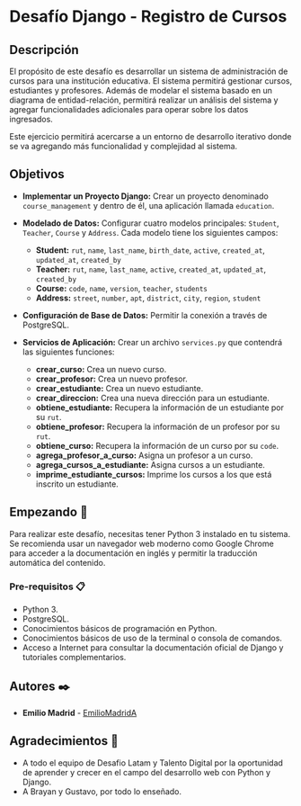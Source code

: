 # Desafío Django - Registro de Cursos

## Descripción

El propósito de este desafío es desarrollar un sistema de administración de cursos para una institución educativa. El sistema permitirá gestionar cursos, estudiantes y profesores. Además de modelar el sistema basado en un diagrama de entidad-relación, permitirá realizar un análisis del sistema y agregar funcionalidades adicionales para operar sobre los datos ingresados.

Este ejercicio permitirá acercarse a un entorno de desarrollo iterativo donde se va agregando más funcionalidad y complejidad al sistema.

## Objetivos

- **Implementar un Proyecto Django:** Crear un proyecto denominado `course_management` y dentro de él, una aplicación llamada `education`.

- **Modelado de Datos:** Configurar cuatro modelos principales: `Student`, `Teacher`, `Course` y `Address`. Cada modelo tiene los siguientes campos:
  - **Student:** `rut`, `name`, `last_name`, `birth_date`, `active`, `created_at`, `updated_at`, `created_by`
  - **Teacher:** `rut`, `name`, `last_name`, `active`, `created_at`, `updated_at`, `created_by`
  - **Course:** `code`, `name`, `version`, `teacher`, `students`
  - **Address:** `street`, `number`, `apt`, `district`, `city`, `region`, `student`

- **Configuración de Base de Datos:** Permitir la conexión a través de PostgreSQL.

- **Servicios de Aplicación:** Crear un archivo `services.py` que contendrá las siguientes funciones:
  - **crear_curso:** Crea un nuevo curso.
  - **crear_profesor:** Crea un nuevo profesor.
  - **crear_estudiante:** Crea un nuevo estudiante.
  - **crear_direccion:** Crea una nueva dirección para un estudiante.
  - **obtiene_estudiante:** Recupera la información de un estudiante por su `rut`.
  - **obtiene_profesor:** Recupera la información de un profesor por su `rut`.
  - **obtiene_curso:** Recupera la información de un curso por su `code`.
  - **agrega_profesor_a_curso:** Asigna un profesor a un curso.
  - **agrega_cursos_a_estudiante:** Asigna cursos a un estudiante.
  - **imprime_estudiante_cursos:** Imprime los cursos a los que está inscrito un estudiante.

## Empezando 🚀

Para realizar este desafío, necesitas tener Python 3 instalado en tu sistema. Se recomienda usar un navegador web moderno como Google Chrome para acceder a la documentación en inglés y permitir la traducción automática del contenido.

### Pre-requisitos 📋

- Python 3.
- PostgreSQL.
- Conocimientos básicos de programación en Python.
- Conocimientos básicos de uso de la terminal o consola de comandos.
- Acceso a Internet para consultar la documentación oficial de Django y tutoriales complementarios.

## Autores ✒️

- **Emilio Madrid** - [EmilioMadridA](https://github.com/EmilioMadridA)

## Agradecimientos 🎁

- A todo el equipo de Desafio Latam y Talento Digital por la oportunidad de aprender y crecer en el campo del desarrollo web con Python y Django.
- A Brayan y Gustavo, por todo lo enseñado.
